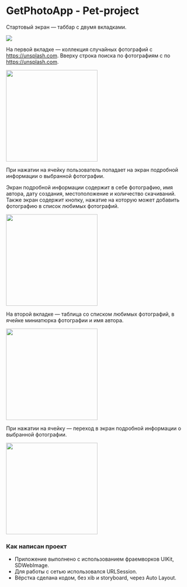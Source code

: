 # GetPhotoApp - Pet-project

Стартовый экран — таббар с двумя вкладками.

<img src="https://github.com/vasiario/GetPhotoApp/assets/109281229/fe00354f-9fe5-4fb5-b744-4d9dadf95c6a">

На первой вкладке — коллекция случайных фотографий с https://unsplash.com. Вверху строка поиска по фотографиям с по https://unsplash.com. 

<img src="Добавить фото" width="250">

При нажатии на ячейку пользователь попадает на экран подробной информации о выбранной фотографии.

Экран подробной информации содержит в себе фотографию, имя автора, дату создания, местоположение и количество скачиваний.
Также экран содержит кнопку, нажатие на которую может добавить фотографию в список любимых фотографий.

<img src="Добавить фото" width="250">

На второй вкладке — таблица со списком любимых фотографий, в ячейке миниатюрка фотографии и имя автора. 

<img src="Добавить фото" width="250">

При нажатии на ячейку — переход в экран подробной информации о выбранной фотографии.

<img src="Добавить фото" width="250">

### Как написан проект
- Приложение выполнено с использованием фраемворков UIKit, SDWebImage.
- Для работы с сетью использовался URLSession.
- Вёрстка сделана кодом, без xib и storyboard, через Auto Layout.
